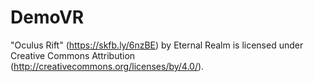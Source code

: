 # DemoVR
 
"Oculus Rift" (https://skfb.ly/6nzBE) by Eternal Realm is licensed under Creative Commons Attribution (http://creativecommons.org/licenses/by/4.0/).